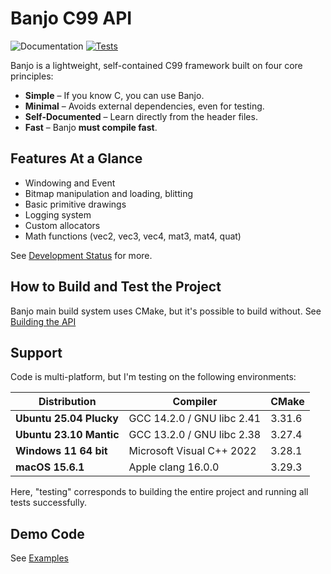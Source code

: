 # Banjo C99 API

![Documentation](https://github.com/OragonEfreet/banjo/actions/workflows/documentation.yml/badge.svg)
[![Tests](https://github.com/OragonEfreet/banjo/actions/workflows/cmake-multi-platform.yml/badge.svg)](https://github.com/OragonEfreet/banjo/actions/workflows/cmake-multi-platform.yml)

Banjo is a lightweight, self-contained C99 framework built on four core principles:  

- **Simple** – If you know C, you can use Banjo.  
- **Minimal** – Avoids external dependencies, even for testing.  
- **Self-Documented** – Learn directly from the header files.  
- **Fast** – Banjo **must compile fast**.  

## Features At a Glance

- Windowing and Event
- Bitmap manipulation and loading, blitting
- Basic primitive drawings
- Logging system
- Custom allocators
- Math functions (vec2, vec3, vec4, mat3, mat4, quat)

See [Development Status](https://codework-orange.io/banjo/roadmap.html) for more.

## How to Build and Test the Project

Banjo main build system uses CMake, but it's possible to build without.
See [Building the API](https://codework-orange.io/banjo/build.html)

## Support

Code is multi-platform, but I'm testing on the following environments:

| **Distribution**        | **Compiler**               | **CMake** |
|-------------------------|----------------------------|-----------|
| **Ubuntu 25.04 Plucky** | GCC 14.2.0 / GNU libc 2.41 | 3.31.6    |
| **Ubuntu 23.10 Mantic** | GCC 13.2.0 / GNU libc 2.38 | 3.27.4    |
| **Windows 11 64 bit**   | Microsoft Visual C++ 2022  | 3.28.1    |
| **macOS 15.6.1**        | Apple clang 16.0.0         | 3.29.3    |

Here, "testing" corresponds to building the entire project and running all tests successfully.

## Demo Code

See [Examples](examples.html)

